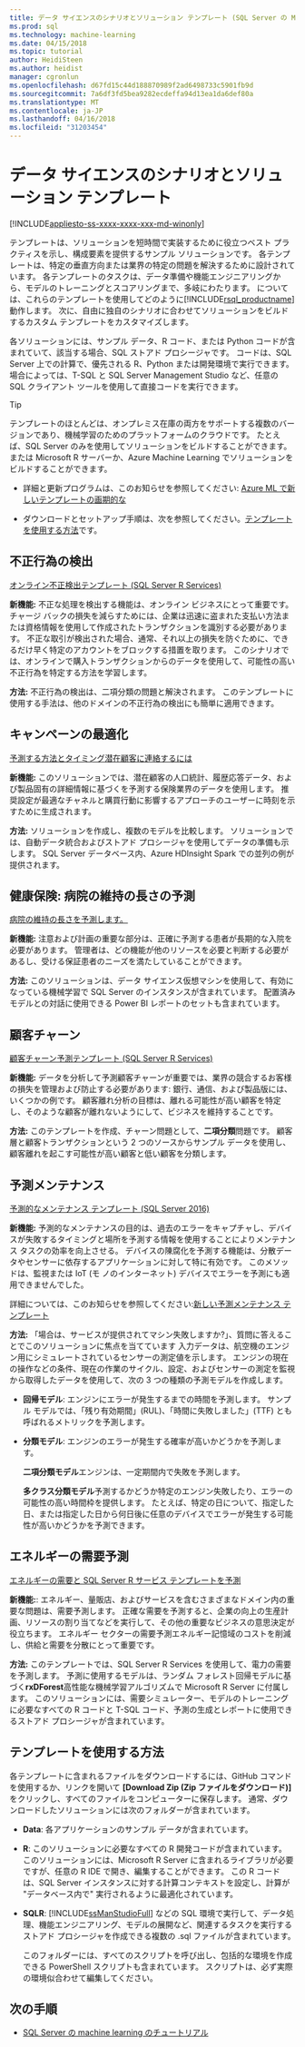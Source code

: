 ```yaml
---
title: データ サイエンスのシナリオとソリューション テンプレート (SQL Server の Machine Learning) |Microsoft ドキュメント
ms.prod: sql
ms.technology: machine-learning
ms.date: 04/15/2018
ms.topic: tutorial
author: HeidiSteen
ms.author: heidist
manager: cgronlun
ms.openlocfilehash: d67fd15c44d188870989f2ad6498733c5901fb9d
ms.sourcegitcommit: 7a6df3fd5bea9282ecdeffa94d13ea1da6def80a
ms.translationtype: MT
ms.contentlocale: ja-JP
ms.lasthandoff: 04/16/2018
ms.locfileid: "31203454"
---
```

# <a name="data-science-scenarios-and-solution-templates"></a>データ サイエンスのシナリオとソリューション テンプレート
[!INCLUDE[appliesto-ss-xxxx-xxxx-xxx-md-winonly](../../includes/appliesto-ss-xxxx-xxxx-xxx-md-winonly.md)]

テンプレートは、ソリューションを短時間で実装するために役立つベスト プラクティスを示し、構成要素を提供するサンプル ソリューションです。 各テンプレートは、特定の垂直方向または業界の特定の問題を解決するために設計されています。 各テンプレートのタスクは、データ準備や機能エンジニアリングから、モデルのトレーニングとスコアリングまで、多岐にわたります。 については、これらのテンプレートを使用してどのように[!INCLUDE[rsql_productname](../../includes/rsql-productname-md.md)]動作します。 次に、自由に独自のシナリオに合わせてソリューションをビルドするカスタム テンプレートをカスタマイズします。 

各ソリューションには、サンプル データ、R コード、または Python コードが含まれていて、該当する場合、SQL ストアド プロシージャです。 コードは、SQL Server 上での計算で、優先される R、Python または開発環境で実行できます。 場合によっては、T-SQL と SQL Server Management Studio など、任意の SQL クライアント ツールを使用して直接コードを実行できます。

> [!TIP]
> 
> テンプレートのほとんどは、オンプレミス在庫の両方をサポートする複数のバージョンであり、機械学習のためのプラットフォームのクラウドです。 たとえば、SQL Server のみを使用してソリューションをビルドすることができます。 または Microsoft R サーバーか、Azure Machine Learning でソリューションをビルドすることができます。

+ 詳細と更新プログラムは、このお知らせを参照してください: [Azure ML で新しいテンプレートの画期的な](https://blogs.technet.microsoft.com/machinelearning/2015/04/09/exciting-new-templates-in-azure-ml/)

+ ダウンロードとセットアップ手順は、次を参照してください。[テンプレートを使用する方法](#bkmk_HowTo)です。

## <a name="fraud-detection"></a>不正行為の検出

[オンライン不正検出テンプレート (SQL Server R Services)](https://github.com/Microsoft/r-server-fraud-detection)

**新機能:** 不正な処理を検出する機能は、オンライン ビジネスにとって重要です。 チャージ バックの損失を減らすためには、企業は迅速に盗まれた支払い方法または資格情報を使用して作成されたトランザクションを識別する必要があります。 不正な取引が検出された場合、通常、それ以上の損失を防ぐために、できるだけ早く特定のアカウントをブロックする措置を取ります。 このシナリオでは、オンラインで購入トランザクションからのデータを使用して、可能性の高い不正行為を特定する方法を学習します。

**方法:** 不正行為の検出は、二項分類の問題と解決されます。 このテンプレートに使用する手法は、他のドメインの不正行為の検出にも簡単に適用できます。


## <a name="campaign-optimization"></a>キャンペーンの最適化

[予測する方法とタイミング潜在顧客に連絡するには](https://microsoft.github.io/r-server-campaign-optimization/)

**新機能:** このソリューションでは、潜在顧客の人口統計、履歴応答データ、および製品固有の詳細情報に基づくを予測する保険業界のデータを使用します。  推奨設定が最適なチャネルと購買行動に影響するアプローチのユーザーに時刻を示すために生成されます。

**方法:** ソリューションを作成し、複数のモデルを比較します。 ソリューションでは、自動データ統合およびストアド プロシージャを使用してデータの準備も示します。 SQL Server データベース内、Azure HDInsight Spark での並列の例が提供されます。 

## <a name="health-care-predict-length-of-stay-in-hospital"></a>健康保険: 病院の維持の長さの予測 

[病院の維持の長さを予測します。](https://gallery.cortanaintelligence.com/Solution/Predicting-Length-of-Stay-in-Hospitals-1)

**新機能:** 注意および計画の重要な部分は、正確に予測する患者が長期的な入院を必要があります。 管理者は、どの機能が他のリソースを必要と判断する必要があるし、受ける保証患者のニーズを満たしていることができます。

**方法:** このソリューションは、データ サイエンス仮想マシンを使用して、有効になっている機械学習で SQL Server のインスタンスが含まれています。 配置済みモデルとの対話に使用できる Power BI レポートのセットも含まれています。

## <a name="customer-churn"></a>顧客チャーン

[顧客チャーン予測テンプレート (SQL Server R Services)](https://github.com/Microsoft/SQL-Server-R-Services-Samples/blob/master/Churn/Introduction.md)

**新機能:** データを分析して予測顧客チャーンが重要では、業界の競合するお客様の損失を管理および防止する必要があります: 銀行、通信、および製品版には、いくつかの例です。 顧客離れ分析の目標は、離れる可能性が高い顧客を特定し、そのような顧客が離れないようにして、ビジネスを維持することです。

**方法:** このテンプレートを作成、チャーン問題として、**二項分類**問題です。 顧客層と顧客トランザクションという 2 つのソースからサンプル データを使用し、顧客離れを起こす可能性が高い顧客と低い顧客を分類します。
  
## <a name="predictive-maintenance"></a>予測メンテナンス

[予測的なメンテナンス テンプレート (SQL Server 2016)](https://github.com/Microsoft/SQL-Server-R-Services-Samples/blob/master/PredictiveMaintenance/Introduction.md)

**新機能:** 予測的なメンテナンスの目的は、過去のエラーをキャプチャし、デバイスが失敗するタイミングと場所を予測する情報を使用することによりメンテナンス タスクの効率を向上させる。 デバイスの陳腐化を予測する機能は、分散データやセンサーに依存するアプリケーションに対して特に有効です。 このメソッドは、監視または IoT (モ ノのインターネット) デバイスでエラーを予測にも適用できませんでした。

詳細については、このお知らせを参照してください:[新しい予測メンテナンス テンプレート](https://blogs.technet.microsoft.com/machinelearning/2015/04/09/exciting-new-templates-in-azure-ml/)

**方法:** 「場合は、サービスが提供されてマシン失敗しますか?」、質問に答えることでこのソリューションに焦点を当てています 入力データは、航空機のエンジン用にシミュレートされているセンサーの測定値を示します。 エンジンの現在の操作などの条件、現在の作業のサイクル、設定、およびセンサーの測定を監視から取得したデータを使用して、次の 3 つの種類の予測モデルを作成します。

-   **回帰モデル**: エンジンにエラーが発生するまでの時間を予測します。 サンプル モデルでは、「残り有効期間」(RUL)、「時間に失敗しました」(TTF) とも呼ばれるメトリックを予測します。
  
-   **分類モデル**: エンジンのエラーが発生する確率が高いかどうかを予測します。
  
    **二項分類モデル**エンジンは、一定期間内で失敗を予測します。

    **多クラス分類モデル**予測するかどうか特定のエンジン失敗したり、エラーの可能性の高い時間枠を提供します。 たとえば、特定の日について、指定した日、または指定した日から何日後に任意のデバイスでエラーが発生する可能性が高いかどうかを予測できます。

## <a name="energy-demand-forecasting"></a>エネルギーの需要予測

[エネルギーの需要と SQL Server R サービス テンプレートを予測](https://gallery.cortanaintelligence.com/Tutorial/Energy-Demand-Forecast-Template-with-SQL-Server-R-Services-1)

**新機能:**: エネルギー、量販店、およびサービスを含むさまざまなドメイン内の重要な問題は、需要予測します。 正確な需要を予測すると、企業の向上の生産計画、リソースの割り当てなどを実行して、その他の重要なビジネスの意思決定が役立ちます。 エネルギー セクターの需要予測エネルギー記憶域のコストを削減し、供給と需要を分散にとって重要です。

**方法:** このテンプレートでは、SQL Server R Services を使用して、電力の需要を予測します。 予測に使用するモデルは、ランダム フォレスト回帰モデルに基づく**rxDForest**高性能な機械学習アルゴリズムで Microsoft R Server に付属します。 このソリューションには、需要シミュレーター、モデルのトレーニングに必要なすべての R コードと T-SQL コード、予測の生成とレポートに使用できるストアド プロシージャが含まれています。 


## <a name="bkmk_HowTo"></a>テンプレートを使用する方法

各テンプレートに含まれるファイルをダウンロードするには、GitHub コマンドを使用するか、リンクを開いて **[Download Zip (Zip ファイルをダウンロード)]** をクリックし、すべてのファイルをコンピューターに保存します。  通常、ダウンロードしたソリューションには次のフォルダーが含まれています。
  
-   **Data**: 各アプリケーションのサンプル データが含まれています。
  
-   **R**: このソリューションに必要なすべての R 開発コードが含まれています。 このソリューションには、Microsoft R Server に含まれるライブラリが必要ですが、任意の R IDE で開き、編集することができます。 この R コードは、SQL Server インスタンスに対する計算コンテキストを設定し、計算が "データベース内で" 実行されるように最適化されています。
  
-   **SQLR**: [!INCLUDE[ssManStudioFull](../../includes/ssmanstudiofull-md.md)] などの SQL 環境で実行して、データ処理、機能エンジニアリング、モデルの展開など、関連するタスクを実行するストアド プロシージャを作成できる複数の .sql ファイルが含まれています。
  
    このフォルダーには、すべてのスクリプトを呼び出し、包括的な環境を作成できる PowerShell スクリプトも含まれています。 スクリプトは、必ず実際の環境似合わせて編集してください。

## <a name="next-steps"></a>次の手順

+ [SQL Server の machine learning のチュートリアル](machine-learning-services-tutorials.md)




